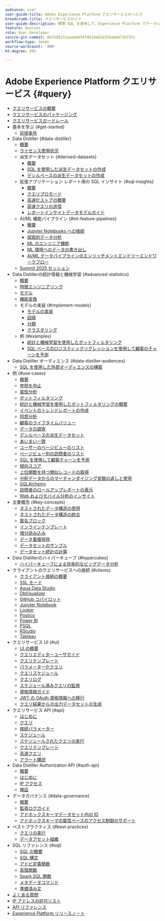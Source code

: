 ```yaml
---
audience: user
user-guide-title: Adobe Experience Platform クエリサービスのヘルプ
breadcrumb-title: クエリサービスガイド
user-guide-description: 標準 SQL を使用して、Experience Platform でデータレイク内のデータをクエリします。
feature: Queries
role: User,Developer
source-git-commit: 8b33d9231aeebd454fd614a81b356a9e971b757c
workflow-type: tm+mt
source-wordcount: '409'
ht-degree: 69%

---
```



# Adobe Experience Platform クエリサービス {#query}

- [クエリサービスの概要](home.md)
- [クエリサービスのパッケージング](packaging.md)
- [クエリサービスガードレール](guardrails.md)
- 基本を学ぶ {#get-started}
   - [前提条件](get-started/prerequisites.md)
- Data Distiller {#data-distiller}
   - [概要](data-distiller/overview.md)
   - [ライセンス使用状況](data-distiller/license-usage.md)
   - 派生データセット {#derived-datasets}
      - [概要](data-distiller/derived-datasets/overview.md)
      - [SQL を使用した派生データセットの作成](data-distiller/derived-datasets/create-derived-datasets-with-sql.md)
      - [デシルベースの派生データセットの作成](data-distiller/derived-datasets/decile-based-derived-attributes.md)
   - 拡張アプリケーション レポート用の SQL インサイト {#sql-insights}
      - [概要](data-distiller/sql-insights/overview.md)
      - [クエリプロモード](data-distiller/sql-insights/query-pro-mode.md)
      - [高速化ストアの概要](data-distiller/sql-insights/accelerated-store-overview.md)
      - [高速クエリの送信](data-distiller/sql-insights/send-accelerated-queries.md)
      - [レポートインサイトデータモデルガイド](data-distiller/sql-insights/reporting-insights-data-model.md)
   - AI/ML 機⁠能パ⁠イ⁠プ⁠ラ⁠イ⁠ン {#ml-feature-pipelines}
      - [概要](data-distiller/ml-feature-pipelines/overview.md)
      - [Jupyter Notebooks への接続](data-distiller/ml-feature-pipelines/establish-connection.md)
      - [探索的データ分析](data-distiller/ml-feature-pipelines/exploratory-analysis.md)
      - [ML のエンジニア機能](data-distiller/ml-feature-pipelines/feature-engineering.md)
      - [ML 環境へのデータの書き出し](data-distiller/ml-feature-pipelines/export-data.md)
      - [AI/ML データパイプラインのエンリッチメントエンドツーエンドワークフロー](data-distiller/ml-feature-pipelines/end-to-end-notebook-workflow.md)
   - [Summit 2025 セッション](data-distiller/top-tips-to-maximize-value.md)
- Data Distillerの統計情報と機械学習 {#advanced-statistics}
   - [概要](advanced-statistics/overview.md)
   - [特徴エンジニアリング](advanced-statistics/feature-engineering.md)
   - [モデル](advanced-statistics/models.md)
   - [機能変換](advanced-statistics/feature-transformation.md)
   - モデルの実装 {#implement-models}
      - [モデルの実装](advanced-statistics/implement-models/implement-models.md)
      - [回帰](advanced-statistics/implement-models/regression.md)
      - [分類](advanced-statistics/implement-models/classification.md)
      - [クラスタリング](advanced-statistics/implement-models/clustering.md)
   - 例 {#examples}
      - [統計と機械学習を使用したボットフィルタリング](advanced-statistics/examples/statistics-and-ml-bot-filtering.md)
      - [SQL ベースのロジスティックリグレッションを使用して顧客のチャーンを予測](advanced-statistics/examples/predict-customer-churn.md)
- Data Distiller オーディエンス {#data-distiller-audiences}
   - [SQL を使用した外部オーディエンスの構築](data-distiller-audiences/overview.md)
- 例 {#use-cases}
   - [概要](use-cases/overview.md)
   - [参照を中止](use-cases/abandoned-browse.md)
   - [属性分析](use-cases/attribution-analysis.md)
   - [ボットフィルタリング](use-cases/bot-filtering.md)
   - [統計と機械学習を使用したボットフィルタリングの概要](use-cases/statistics-and-ml-bot-filtering-stub.md)
   - [イベントのトレンドレポートの作成](use-cases/trended-report-of-events.md)
   - [同意分析](use-cases/consent-analysis.md)
   - [顧客のライフタイムバリュー](use-cases/customer-lifetime-value.md)
   - [データの調査](./use-cases/data-exploration.md)
   - [デシルベースの派生データセット](use-cases/deciles-use-case.md)
   - [あいまい一致](use-cases/fuzzy-match.md)
   - [ユーザーのページビューのリスト](use-cases/list-visitor-sessions.md)
   - [ページビュー別の訪問者のリスト](use-cases/visitors-by-number-of-page-views.md)
   - [SQL を使用して顧客チャーンを予測](use-cases/predict-customer-churn-stub.md)
   - [傾向スコア](use-cases/propensity-score.md)
   - [上位関数を持つ類似レコードの取得](use-cases/retrieve-similar-records.md)
   - [分析データからのマーチャンダイジング変数の返しと使用](use-cases/merchandising-variables.md)
   - [SQLAlchemy](use-cases/sqlalchemy.md)
   - [訪問者のロールアップレポートの表示](use-cases/roll-up-report-of-a-visitor.md)
   - [Web およびモバイル分析のインサイト](use-cases/analytics-insights.md)
- 主要概念 {#key-concepts}
   - [ネストされたデータ構造の使用](key-concepts/nested-data-structures.md)
   - [ネストされたデータ構造の統合](key-concepts/flatten-nested-data.md)
   - [匿名ブロック](key-concepts/anonymous-block.md)
   - [インラインテンプレート](key-concepts/inline-templates.md)
   - [増分読み込み](key-concepts/incremental-load.md)
   - [データ重複排除](key-concepts/deduplication.md)
   - [データセットのサンプル](key-concepts/dataset-samples.md)
   - [データセット統計の計算](key-concepts/dataset-statistics.md)
- Data Distillerのハイパーキューブ {#hypercubes}
   - [ハイパーキューブによる効率的なビッグデータ分析](hypercubes/overview.md)
- クライアントのクエリサービスへの接続 {#clients}
   - [クライアント接続の概要](clients/overview.md)
   - [SSL モード](./clients/ssl-modes.md)
   - [Aqua Data Studio](clients/aqua-data-studio.md)
   - [DbVisualizer](./clients/dbvisulaizer.md)
   - [GitHub コパイロット](./clients/github-copilot.md)
   - [Jupyter Notebook](clients//jupyter-notebook.md)
   - [Looker](clients/looker.md)
   - [Postico](clients/postico.md)
   - [Power BI](clients/power-bi.md)
   - [PSQL](clients/psql.md)
   - [RStudio](clients/rstudio.md)
   - [Tableau](clients/tableau.md)
- クエリサービス UI {#ui}
   - [UI の概要](ui/overview.md)
   - [クエリエディターユーザガイド](ui/user-guide.md)
   - [クエリテンプレート](ui/query-templates.md)
   - [パラメーター化クエリ](ui/parameterized-queries.md)
   - [クエリスケジュール](ui/query-schedules.md)
   - [クエリログ](ui/query-logs.md)
   - [スケジュール済みクエリの監視](ui/monitor-queries.md)
   - [資格情報ガイド](ui/credentials.md)
   - [JWT の OAuth 資格情報への移行](ui/migrate-jwt-to-oauth.md)
   - [クエリ結果からの出力データセットの生成](ui/create-datasets.md)
- クエリサービス API {#api}
   - [はじめに](api/getting-started.md)
   - [クエリ](api/queries.md)
   - [接続パラメーター](api/connection-parameters.md)
   - [スケジュール](api/scheduled-queries.md)
   - [スケジュールされたクエリの実行](api/runs-scheduled-queries.md)
   - [クエリテンプレート](api/query-templates.md)
   - [高速クエリ](api/accelerated-queries.md)
   - [アラート購読](api/alert-subscriptions.md)
- Data Distiller Authorization API {#auth-api}
   - [概要](auth-api/overview.md)
   - [はじめに](auth-api/getting-started.md)
   - [IP アクセス](auth-api/ip-access.md)
   - [検証](auth-api/validate.md)
- データガバナンス {#data-governance}
   - [概要](data-governance/overview.md)
   - [監査ログガイド](data-governance/audit-log-guide.md)
   - [アドホックスキーマデータセット内の ID](data-governance/ad-hoc-schema-identities.md)
   - [アドホックスキーマの属性ベースのアクセス制御のサポート](./data-governance/ad-hoc-schema-labels.md)
- ベストプラクティス {#best-practices}
   - [クエリの実行](best-practices/writing-queries.md)
   - [データアセット組織](./best-practices/organize-data-assets.md)
- SQL リファレンス {#sql}
   - [SQL の概要](sql/overview.md)
   - [SQL 構文](sql/syntax.md)
   - [アドビ定義関数](sql/adobe-defined-functions.md)
   - [高階関数](sql/higher-order-functions.md)
   - [Spark SQL 関数](sql/spark-sql-functions.md)
   - [メタデータコマンド](sql/metadata.md)
   - [準備済み文](sql/prepared-statements.md)
- [よくある質問](troubleshooting-guide.md)
- [IP アドレスの許可リスト](ip-address-allowlist.md)
- [API リファレンス](https://www.adobe.io/experience-platform-apis/references/query-service/)
- [Experience Platform リリースノート](https://experienceleague.adobe.com/ja/docs/experience-platform/release-notes/latest)
